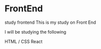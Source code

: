 # FrontEnd
study frontend 
This is my study on Front End 

I will be studying the following 

HTML / CSS 
React 
